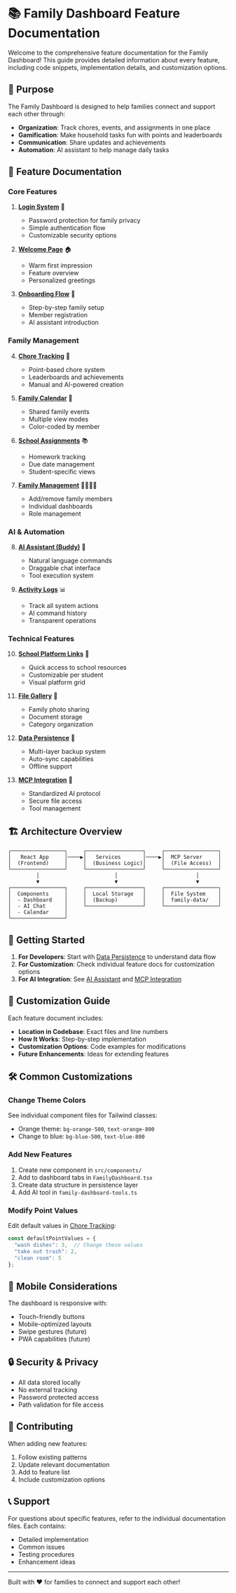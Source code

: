 # 📚 Family Dashboard Feature Documentation

Welcome to the comprehensive feature documentation for the Family Dashboard! This guide provides detailed information about every feature, including code snippets, implementation details, and customization options.

## 🎯 Purpose

The Family Dashboard is designed to help families connect and support each other through:
- **Organization**: Track chores, events, and assignments in one place
- **Gamification**: Make household tasks fun with points and leaderboards  
- **Communication**: Share updates and achievements
- **Automation**: AI assistant to help manage daily tasks

## 📖 Feature Documentation

### Core Features

1. **[Login System](./01-LOGIN-SYSTEM.md)** 🔐
   - Password protection for family privacy
   - Simple authentication flow
   - Customizable security options

2. **[Welcome Page](./02-WELCOME-PAGE.md)** 🏠
   - Warm first impression
   - Feature overview
   - Personalized greetings

3. **[Onboarding Flow](./03-ONBOARDING-FLOW.md)** 👋
   - Step-by-step family setup
   - Member registration
   - AI assistant introduction

### Family Management

4. **[Chore Tracking](./04-CHORE-TRACKING.md)** 🧹
   - Point-based chore system
   - Leaderboards and achievements
   - Manual and AI-powered creation

5. **[Family Calendar](./05-FAMILY-CALENDAR.md)** 📅
   - Shared family events
   - Multiple view modes
   - Color-coded by member

6. **[School Assignments](./07-SCHOOL-ASSIGNMENTS.md)** 📚
   - Homework tracking
   - Due date management
   - Student-specific views

7. **[Family Management](./11-FAMILY-MANAGEMENT.md)** 👨‍👩‍👧‍👦
   - Add/remove family members
   - Individual dashboards
   - Role management

### AI & Automation

8. **[AI Assistant (Buddy)](./06-AI-ASSISTANT.md)** 🤖
   - Natural language commands
   - Draggable chat interface
   - Tool execution system

9. **[Activity Logs](./09-ACTIVITY-LOGS.md)** 📊
   - Track all system actions
   - AI command history
   - Transparent operations

### Technical Features

10. **[School Platform Links](./08-SCHOOL-PLATFORMS.md)** 🎒
    - Quick access to school resources
    - Customizable per student
    - Visual platform grid

11. **[File Gallery](./10-FILE-GALLERY.md)** 📸
    - Family photo sharing
    - Document storage
    - Category organization

12. **[Data Persistence](./12-DATA-PERSISTENCE.md)** 💾
    - Multi-layer backup system
    - Auto-sync capabilities
    - Offline support

13. **[MCP Integration](./13-MCP-INTEGRATION.md)** 🔌
    - Standardized AI protocol
    - Secure file access
    - Tool management

## 🏗️ Architecture Overview

```
┌─────────────────┐     ┌──────────────────┐     ┌─────────────────┐
│   React App     │────▶│   Services       │────▶│  MCP Server     │
│  (Frontend)     │     │  (Business Logic)│     │  (File Access)  │
└─────────────────┘     └──────────────────┘     └─────────────────┘
         │                        │                         │
         ▼                        ▼                         ▼
┌─────────────────┐     ┌──────────────────┐     ┌─────────────────┐
│  Components     │     │  Local Storage   │     │  File System    │
│  - Dashboard    │     │  (Backup)        │     │  family-data/   │
│  - AI Chat      │     └──────────────────┘     └─────────────────┘
│  - Calendar     │
└─────────────────┘
```

## 🚀 Getting Started

1. **For Developers**: Start with [Data Persistence](./12-DATA-PERSISTENCE.md) to understand data flow
2. **For Customization**: Check individual feature docs for customization options
3. **For AI Integration**: See [AI Assistant](./06-AI-ASSISTANT.md) and [MCP Integration](./13-MCP-INTEGRATION.md)

## 🎨 Customization Guide

Each feature document includes:
- **Location in Codebase**: Exact files and line numbers
- **How It Works**: Step-by-step implementation
- **Customization Options**: Code examples for modifications
- **Future Enhancements**: Ideas for extending features

## 🛠️ Common Customizations

### Change Theme Colors
See individual component files for Tailwind classes:
- Orange theme: `bg-orange-500`, `text-orange-800`
- Change to blue: `bg-blue-500`, `text-blue-800`

### Add New Features
1. Create new component in `src/components/`
2. Add to dashboard tabs in `FamilyDashboard.tsx`
3. Create data structure in persistence layer
4. Add AI tool in `family-dashboard-tools.ts`

### Modify Point Values
Edit default values in [Chore Tracking](./04-CHORE-TRACKING.md):
```typescript
const defaultPointValues = {
  "wash dishes": 3,  // Change these values
  "take out trash": 2,
  "clean room": 5
};
```

## 📱 Mobile Considerations

The dashboard is responsive with:
- Touch-friendly buttons
- Mobile-optimized layouts
- Swipe gestures (future)
- PWA capabilities (future)

## 🔒 Security & Privacy

- All data stored locally
- No external tracking
- Password protected access
- Path validation for file access

## 🤝 Contributing

When adding new features:
1. Follow existing patterns
2. Update relevant documentation
3. Add to feature list
4. Include customization options

## 📞 Support

For questions about specific features, refer to the individual documentation files. Each contains:
- Detailed implementation
- Common issues
- Testing procedures
- Enhancement ideas

---

Built with ❤️ for families to connect and support each other!